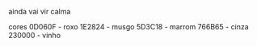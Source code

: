 ainda vai vir calma 

cores 
0D060F - roxo
1E2824 - musgo
5D3C18 - marrom
766B65 - cinza
230000 - vinho